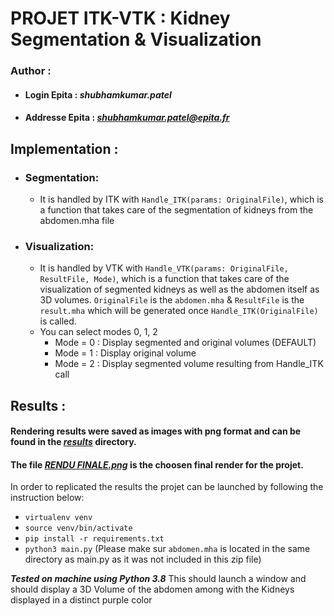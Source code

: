 # PROJET ITK-VTK : Kidney Segmentation & Visualization

### **Author** :
- #### **Login Epita** : ***shubhamkumar.patel***
- #### **Addresse Epita** : ***shubhamkumar.patel@epita.fr***


## Implementation :
- ### Segmentation:
  - It is handled by ITK with `Handle_ITK(params: OriginalFile)`, which is a function that takes care of the segmentation of kidneys from the abdomen.mha file

- ### Visualization:
  - It is handled by VTK with `Handle_VTK(params: OriginalFile, ResultFile, Mode)`, which is a function that takes care of the visualization of segmented kidneys as well as the abdomen itself as 3D volumes. `OriginalFile` is the `abdomen.mha` & `ResultFile` is the `result.mha` which will be generated once `Handle_ITK(OriginalFile)` is called.
  - You can select modes 0, 1, 2 
    - Mode = 0 :  Display segmented and original volumes (DEFAULT)
    - Mode = 1 :  Display original volume 
    - Mode = 2 :  Display segmented volume resulting from Handle_ITK call

## Results :

#### Rendering results were saved as images with png format and can be found in the [***results***](results) directory.
#### **The file [***RENDU FINALE.png***](results/RENDU%20FINALE.png) is the choosen final render for the projet.**


In order to replicated the results the projet can be launched by following the instruction below:
- `virtualenv venv`
- `source venv/bin/activate`
- `pip install -r requirements.txt`
- `python3 main.py` (Please make sur `abdomen.mha` is located in the same directory as main.py as it was not included in this zip file)

***Tested on machine using Python 3.8***
This should launch a window and should display a 3D Volume of the abdomen among with the Kidneys displayed in a distinct purple color
